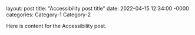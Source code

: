 layout: post
title: "Accessibility post title"
date: 2022-04-15 12:34:00 -0000
categories: Category-1 Category-2

Here is content for the Accessibility post.
